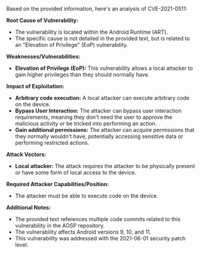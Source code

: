 Based on the provided information, here's an analysis of CVE-2021-0511:

**Root Cause of Vulnerability:**
* The vulnerability is located within the Android Runtime (ART).
* The specific cause is not detailed in the provided text, but is related to an "Elevation of Privilege" (EoP) vulnerability.

**Weaknesses/Vulnerabilities:**
* **Elevation of Privilege (EoP):**  This vulnerability allows a local attacker to gain higher privileges than they should normally have.

**Impact of Exploitation:**
* **Arbitrary code execution:** A local attacker can execute arbitrary code on the device.
* **Bypass User Interaction:** The attacker can bypass user interaction requirements, meaning they don't need the user to approve the malicious activity or be tricked into performing an action.
* **Gain additional permissions:** The attacker can acquire permissions that they normally wouldn't have, potentially accessing sensitive data or performing restricted actions.

**Attack Vectors:**
* **Local attacker:** The attack requires the attacker to be physically present or have some form of local access to the device.

**Required Attacker Capabilities/Position:**
* The attacker must be able to execute code on the device.

**Additional Notes:**
* The provided text references multiple code commits related to this vulnerability in the AOSP repository.
* The vulnerability affects Android versions 9, 10, and 11.
* This vulnerability was addressed with the 2021-06-01 security patch level.